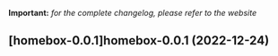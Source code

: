 **Important:**
*for the complete changelog, please refer to the website*




## [homebox-0.0.1]homebox-0.0.1 (2022-12-24)

